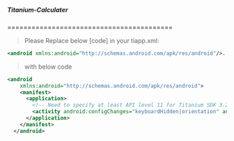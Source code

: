 ##### Titanium-Calculater
=========================================

> Please Replace below [code] in your tiapp.xml:

```xml
<android xmlns:android="http://schemas.android.com/apk/res/android"/>...
```
> with below code

```xml
<android 
    xmlns:android="http://schemas.android.com/apk/res/android">
    <manifest>
      <application>
        <!-- Need to specify at least API level 11 for Titanium SDK 3.2.x and prior -->
        <activity android:configChanges="keyboardHidden|orientation" android:name="org.appcelerator.titanium.TiActivity" android:screenOrientation="portrait"/>
      </application>
    </manifest>
  </android>
  ```
